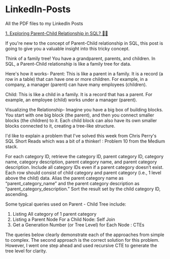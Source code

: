 # LinkedIn-Posts
All the PDF files to my LinkedIn Posts

[1. Exploring Parent-Child Relationship in SQL? 👩‍💻 ]([https://www.linkedin.com/feed/update/urn:li:activity:7210071709310164992/])

If you're new to the concept of Parent-Child relationship in SQL, this post is going to give you a valuable insight into this tricky concept.

Think of a family tree! You have a grandparent, parents, and children. In SQL, a Parent-Child relationship is like a family tree for data. 

Here's how it works-
Parent: This is like a parent in a family. It is a record (a row in a table) that can have one or more children. For example, in a company, a manager (parent) can have many employees (children).

Child: This is like a child in a family. It is a record that has a parent. For example, an employee (child) works under a manager (parent).

Visualizing the Relationship-
Imagine you have a big box of building blocks. You start with one big block (the parent), and then you connect smaller blocks (the children) to it. Each child block can also have its own smaller blocks connected to it, creating a tree-like structure.

I'd like to explain a problem that I've solved this week from Chris Perry's SQL Short Reads which was a bit of a thinker! : Problem 10 from the Medium stack.

For each category ID, retrieve the category ID, parent category ID, category name, category description, parent category name, and parent category description. Include all category IDs even if a parent category doesn’t exist. Each row should consist of child category and parent category (i.e., 1 level above the child) data. Alias the parent category name as “parent_category_name” and the parent category description as “parent_category_description.” Sort the result set by the child category ID, ascending.

Some typical queries used on Parent - Child Tree include:
1. Listing All category of 1 parent category
2. Listing a Parent Node For a Child Node: Self Join
3. Get a Generation Number (or Tree Level) for Each Node : CTEs

The queries below clearly demonstrate each of the approaches from simple to complex. The second approach is the correct solution for this problem. However, I went one step ahead and used recursive CTE to generate the tree level for clarity. 
